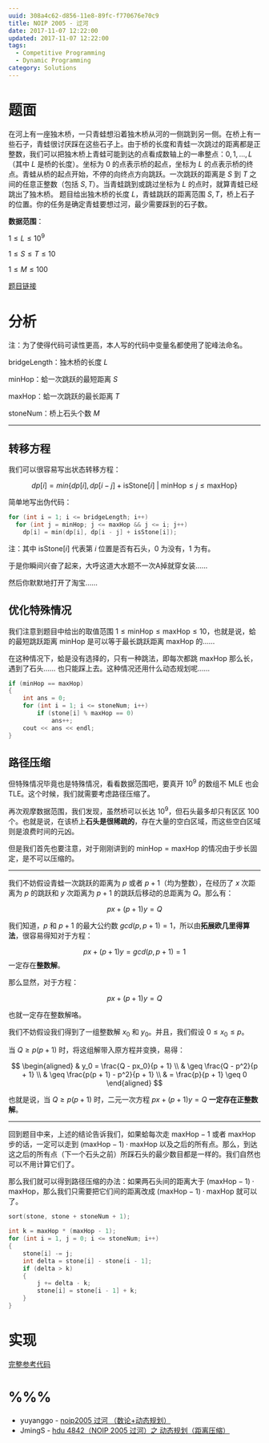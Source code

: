 ```yaml
---
uuid: 308a4c62-d856-11e8-89fc-f770676e70c9
title: NOIP 2005 - 过河
date: 2017-11-07 12:22:00
updated: 2017-11-07 12:22:00
tags: 
  - Competitive Programming
  - Dynamic Programming
category: Solutions
---
```


# 题面

在河上有一座独木桥，一只青蛙想沿着独木桥从河的一侧跳到另一侧。在桥上有一些石子，青蛙很讨厌踩在这些石子上。由于桥的长度和青蛙一次跳过的距离都是正整数，我们可以把独木桥上青蛙可能到达的点看成数轴上的一串整点：$0, 1, \dots, L$（其中 $L$ 是桥的长度）。坐标为 $0$ 的点表示桥的起点，坐标为 $L$ 的点表示桥的终点。青蛙从桥的起点开始，不停的向终点方向跳跃。一次跳跃的距离是 $S$ 到 $T$ 之间的任意正整数（包括 $S,T$）。当青蛙跳到或跳过坐标为 $L$ 的点时，就算青蛙已经跳出了独木桥。 题目给出独木桥的长度 $L$，青蛙跳跃的距离范围 $S,T$，桥上石子的位置。你的任务是确定青蛙要想过河，最少需要踩到的石子数。

**数据范围**：

$1 \le L \le 10^9$

$1 \le S \le T \le 10$

$1 \le M \le 100$

[题目链接](http://acm.hdu.edu.cn/showproblem.php?pid=4842)

# 分析

注：为了使得代码可读性更高，本人写的代码中变量名都使用了驼峰法命名。

$\text{bridgeLength}$：独木桥的长度 $L$

$\text{minHop}$：蛤一次跳跃的最短距离 $S$

$\text{maxHop}$：蛤一次跳跃的最长距离 $T$

$\text{stoneNum}$：桥上石头个数 $M$

---

## 转移方程

我们可以很容易写出状态转移方程：

$$
dp[i] = min\{dp[i], dp[i - j] + \text{isStone}[i] \ | \  \text{minHop} \leq j \leq \text{maxHop}\}
$$

简单地写出伪代码：

```cpp
for (int i = 1; i <= bridgeLength; i++)
  for (int j = minHop; j <= maxHop && j <= i; j++)
    dp[i] = min(dp[i], dp[i - j] + isStone[i]);
```

注：其中 $\text{isStone}[i]$ 代表第 $i$ 位置是否有石头，$0$ 为没有，$1$ 为有。

于是你瞬间兴奋了起来，大呼这道大水题不一次A掉就穿女装……

然后你默默地打开了淘宝……

## 优化特殊情况

我们注意到题目中给出的取值范围 $1 \le \text{minHop} \leq \text{maxHop} \leq 10$，也就是说，蛤的最短跳跃距离 $\text{minHop}$ 是可以等于最长跳跃距离 $\text{maxHop}$ 的……

在这种情况下，蛤是没有选择的，只有一种跳法，即每次都跳 $\text{maxHop}$ 那么长，遇到了石头…… 也只能踩上去。这种情况还用什么动态规划呢……

```cpp
if (minHop == maxHop)
{
    int ans = 0;
    for (int i = 1; i <= stoneNum; i++)
        if (stone[i] % maxHop == 0)
            ans++;
    cout << ans << endl;
}
```

## 路径压缩

但特殊情况毕竟也是特殊情况，看看数据范围吧，要真开 $10^9$ 的数组不 MLE 也会 TLE。这个时候，我们就需要考虑路径压缩了。

再次观摩数据范围，我们发现，虽然桥可以长达 $10^9$，但石头最多却只有区区 $100$ 个。也就是说，在该桥上**石头是很稀疏的**，存在大量的空白区域，而这些空白区域则是浪费时间的元凶。

但是我们首先也要注意，对于刚刚讲到的 $\text{minHop} = \text{maxHop}$ 的情况由于步长固定，是不可以压缩的。

---

我们不妨假设青蛙一次跳跃的距离为 $p$ 或者 $p + 1$（均为整数），在经历了 $x$ 次距离为 $p$ 的跳跃和 $y$ 次距离为 $p + 1$ 的跳跃后移动的总距离为 $Q$。那么有：

$$
px + (p + 1)y = Q
$$

我们知道，$p$ 和 $p + 1$ 的最大公约数 $gcd (p, p + 1) = 1$，所以由**拓展欧几里得算法**，很容易得知对于方程：

$$
px + (p + 1)y = gcd(p, p + 1) = 1
$$
一定存在**整数解**。

那么显然，对于方程：

$$
px + (p + 1)y = Q
$$

也就一定存在整数解咯。

我们不妨假设我们得到了一组整数解 $x_0$ 和 $y_0$。并且，我们假设 $0 \leq x_0 \leq p$。

当 $Q \geq p(p + 1)$ 时，将这组解带入原方程并变换，易得：

$$
\begin{aligned}
& y_0 = \frac{Q - px_0}{p + 1} \\
& \geq \frac{Q - p^2}{p + 1} \\
& \geq \frac{p(p + 1) - p^2}{p + 1} \\
& = \frac{p}{p + 1} \geq 0
\end{aligned}
$$

也就是说，当 $Q \geq p(p + 1)$ 时，二元一次方程 $px + (p + 1)y = Q$ **一定存在正整数解**。

---

回到题目中来，上述的结论告诉我们，如果蛤每次走 $\text{maxHop} - 1$ 或者 $\text{maxHop}$ 步的话，一定可以走到 $(\text{maxHop} - 1) \cdot \text{maxHop}$ 以及之后的所有点。那么，到达这之后的所有点（下一个石头之前）所踩石头的最少数目都是一样的。我们自然也可以不用计算它们了。

那么我们就可以得到路径压缩的办法：如果两石头间的距离大于 $(\text{maxHop} - 1) \cdot \text{maxHop}$，那么我们只需要把它们间的距离改成 $(\text{maxHop} - 1) \cdot \text{maxHop}$ 就可以了。

```cpp
sort(stone, stone + stoneNum + 1);

int k = maxHop * (maxHop - 1);
for (int i = 1, j = 0; i <= stoneNum; i++)
{
    stone[i] -= j;
    int delta = stone[i] - stone[i - 1];
    if (delta > k)
    {
        j += delta - k;
        stone[i] = stone[i - 1] + k;
    }
}
```

# 实现

[完整参考代码](https://github.com/codgician/Competitive-Programming/blob/master/HDUOJ/4842/dp.cpp)

# %%%

- yuyanggo - [noip2005 过河 （数论+动态规划）](http://blog.csdn.net/yuyanggo/article/details/48341259)
- JmingS - [hdu 4842（NOIP 2005 过河）之 动态规划（距离压缩）](http://www.cnblogs.com/shijianming/p/5149559.html)